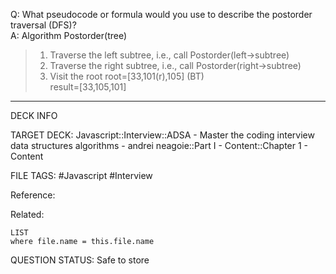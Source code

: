Q: What pseudocode or formula would you use to describe the postorder traversal (DFS)?  
A: Algorithm Postorder(tree)
> 1. Traverse the left subtree, i.e., call Postorder(left->subtree)
> 2. Traverse the right subtree, i.e., call Postorder(right->subtree)
> 3. Visit the root
root=[33,101(r),105] (BT)  
result=[33,105,101]
<!--ID: 1693659888264-->

---

DECK INFO

TARGET DECK: Javascript::Interview::ADSA - Master the coding interview data structures algorithms - andrei neagoie::Part I - Content::Chapter 1 - Content

FILE TAGS: #Javascript #Interview

Reference:

Related:

```dataview
LIST
where file.name = this.file.name
```


QUESTION STATUS: Safe to store